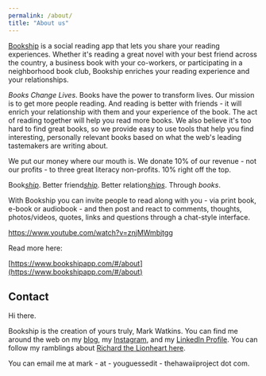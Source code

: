 ```yaml
---
permalink: /about/
title: "About us"
---
```


[Bookship](https://www.bookshipapp.com) is a social reading app that lets you share your reading experiences. Whether it's reading a great novel with your best friend across the country, a business book with your co-workers, or participating in a neighborhood book club, Bookship enriches your reading experience and your relationships.

_Books Change Lives_. Books have the power to transform lives. Our mission is to get more people reading. And reading is better with friends - it will enrich your relationship with them and your experience of the book. The act of reading together will help you read more books. We also believe it's too hard to find great books, so we provide easy to use tools that help you find interesting, personally relevant books based on what the web's leading tastemakers are writing about.

We put our money where our mouth is. We donate 10% of our revenue - not our profits - to three great literacy non-profits. 10% right off the top.

Book<ins>*ship*</ins>. Better friend<ins>*ship*</ins>. Better relation<ins>*ships*</ins>. Through *books*.

With Bookship you can invite people to read along with you - via print book, e-book or audiobook - and then post and react to comments, thoughts, photos/videos, quotes, links and questions through a chat-style interface.

https://www.youtube.com/watch?v=znjMWmbjtgg

Read more here: 

[https://www.bookshipapp.com/#/about](https://www.bookshipapp.com/#/about)

## Contact

Hi there.

Bookship is the creation of yours truly, Mark Watkins. You can find me around the web on my [blog](https://www.viking2917.com), my [Instagram](https://www.instagram.com/thehawaiiproject/), and my [LinkedIn Profile](https://www.linkedin.com/in/markwatkins1/). You can follow my ramblings about [Richard the Lionheart here](https://medieval.substack.com).

You can email me at mark - at - youguessedit - thehawaiiproject dot com.
